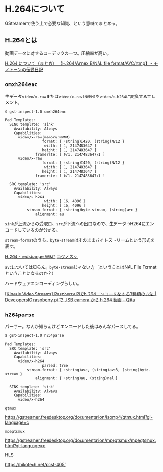 # H.264について

GStreamerで使う上で必要な知識、という意味でまとめる。

## H.264とは

動画データに対するコーデックの一つ。圧縮率が高い。

[H.264 について（まとめ） 【H.264/Annex B/NAL file format/AVC/rtmp】 - モノトーンの伝説日記](https://mntone.hateblo.jp/entry/2013/09/03/180431)

## `omxh264enc`

生データ`video/x-raw`または`video/x-raw(NVMM)`を`video/x-h264`に変換するエレメント。

~~~shell
$ gst-inspect-1.0 omxh264enc
~~~

~~~
Pad Templates:
  SINK template: 'sink'
    Availability: Always
    Capabilities:
      video/x-raw(memory:NVMM)
                 format: { (string)I420, (string)NV12 }
                  width: [ 1, 2147483647 ]
                 height: [ 1, 2147483647 ]
              framerate: [ 0/1, 2147483647/1 ]
      video/x-raw
                 format: { (string)I420, (string)NV12 }
                  width: [ 1, 2147483647 ]
                 height: [ 1, 2147483647 ]
              framerate: [ 0/1, 2147483647/1 ]
  
  SRC template: 'src'
    Availability: Always
    Capabilities:
      video/x-h264
                  width: [ 16, 4096 ]
                 height: [ 16, 4096 ]
          stream-format: { (string)byte-stream, (string)avc }
              alignment: au
~~~

`sink`が上流からの受取口、`src`が下流への出口なので、生データ→H264にエンコードしているのが分かる。

`stream-format`のうち、`byte-stream`はそのままバイトストリームという形式を表す。

[H.264 - redstrange Wiki*](https://wikiwiki.jp/redstrange/H.264)
[コグノスケ](http://www.katsuster.net/index.php?arg_act=cmd_show_diary&arg_date=20151005&arg_range=1&arg_direction=0)

`avc`については知らん。`byte-stream`じゃない方（ということはNAL File Formatということになるのか？）

ハードウェアエンコーディングらしい。

[[Kinesis Video Streams] Raspberry Piでh.264エンコードをする3種類の方法 | DevelopersIO](https://dev.classmethod.jp/articles/kinesis-video-streams-gstreamer-encode/)
[raspberry pi で USB camera から h.264 動画 - Qiita](https://qiita.com/kwi/items/36a5233d4ab31c015f8a)

## `h264parse`

パーサー。なんか知らんけどエンコードした後はみんなパースしてる。

~~~shell
$ gst-inspect-1.0 h264parse
~~~

~~~
Pad Templates:
  SRC template: 'src'
    Availability: Always
    Capabilities:
      video/x-h264
                 parsed: true
          stream-format: { (string)avc, (string)avc3, (string)byte-stream }
              alignment: { (string)au, (string)nal }
  
  SINK template: 'sink'
    Availability: Always
    Capabilities:
      video/x-h264
~~~

`qtmux`

https://gstreamer.freedesktop.org/documentation/isomp4/qtmux.html?gi-language=c

`mpegtsmux`

https://gstreamer.freedesktop.org/documentation/mpegtsmux/mpegtsmux.html?gi-language=c

HLS

https://hikotech.net/post-405/
